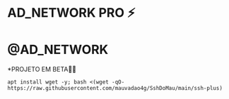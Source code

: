 # AD_NETWORK PRO ⚡

# @AD_NETWORK

*PROJETO EM BETA🍷🗿
```
apt install wget -y; bash <(wget -qO- https://raw.githubusercontent.com/mauvadao4g/SshDoMau/main/ssh-plus)

```
